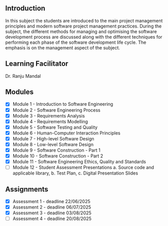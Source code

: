 ## Introduction
In this subject the students are introduced to the main project management principles and modern software project management practices. During the subject, the different methods for managing and optimising the software development process are discussed along with the different techniques for performing each phase of the software development life cycle. The emphasis is on the management aspect of the subject.

## Learning Facilitator
Dr. Ranju Mandal

## Modules
- [X] Module 1 - Introduction to Software Engineering
- [X] Module 2 - Software Engineering Process
- [X] Module 3 - Requirements Analysis
- [X] Module 4 - Requirements Modelling
- [X] Module 5 - Software Testing and Quality
- [X] Module 6 - Human-Computer Interaction Principles
- [X] Module 7 - High-level Software Design
- [X] Module 8 - Low-level Software Design
- [X] Module 9 - Software Construction - Part 1
- [X] Module 10 - Software Construction - Part 2
- [X] Module 11 - Software Engineering Ethics, Quality and Standards
- [ ] Module 12 - Student Assessment Presentations
a. Source code and applicable library, b. Test Plan, c. Digital Presentation Slides

## Assignments
- [X] Assessment 1 - deadline 22/06/2025    
- [X] Assessment 2 - deadline 06/07/2025
- [X] Assessment 3 - deadline 03/08/2025
- [ ] Assessment 4 - deadline 20/08/2025